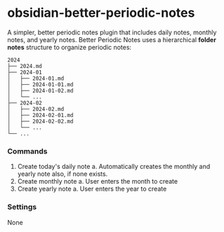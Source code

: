 # obsidian-better-periodic-notes

A simpler, better periodic notes plugin that includes daily notes, monthly notes, and yearly notes. Better Periodic Notes uses a hierarchical **folder notes** structure to organize periodic notes:

```
2024
├── 2024.md
├── 2024-01
│   ├── 2024-01.md
│   ├── 2024-01-01.md
│   ├── 2024-01-02.md
│   └── ...
├── 2024-02
│   ├── 2024-02.md
│   ├── 2024-02-01.md
│   ├── 2024-02-02.md
│   └── ...
└── ...
```

### Commands
1. Create today's daily note
  a. Automatically creates the monthly and yearly note also, if none exists.
2. Create monthly note
  a. User enters the month to create
3. Create yearly note
  a. User enters the year to create


### Settings
None
